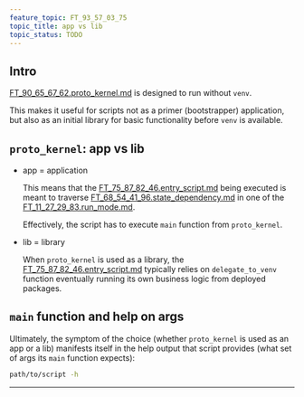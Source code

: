 ```yaml
---
feature_topic: FT_93_57_03_75
topic_title: app vs lib
topic_status: TODO
---
```


## Intro

[FT_90_65_67_62.proto_kernel.md][FT_90_65_67_62.proto_kernel.md] is designed to run without `venv`.

This makes it useful for scripts not as a primer (bootstrapper) application,
but also as an initial library for basic functionality before `venv` is available.

## `proto_kernel`: app vs lib

*   app = application

    This means that the [FT_75_87_82_46.entry_script.md][FT_75_87_82_46.entry_script.md] being executed
    is meant to traverse [FT_68_54_41_96.state_dependency.md][FT_68_54_41_96.state_dependency.md] in
    one of the [FT_11_27_29_83.run_mode.md][FT_11_27_29_83.run_mode.md].

    Effectively, the script has to execute `main` function from `proto_kernel`.

*   lib = library

    When `proto_kernel` is used as a library, the [FT_75_87_82_46.entry_script.md][FT_75_87_82_46.entry_script.md]
    typically relies on `delegate_to_venv` function eventually running its own business logic from deployed packages.

## `main` function and help on args

Ultimately, the symptom of the choice (whether `proto_kernel` is used as an app or a lib)
manifests itself in the help output that script provides (what set of args its `main` function expects):

```sh
path/to/script -h
```

---

[FT_90_65_67_62.proto_kernel.md]: FT_90_65_67_62.proto_kernel.md
[FT_75_87_82_46.entry_script.md]: FT_75_87_82_46.entry_script.md
[FT_68_54_41_96.state_dependency.md]: FT_68_54_41_96.state_dependency.md
[FT_11_27_29_83.run_mode.md]: FT_11_27_29_83.run_mode.md
